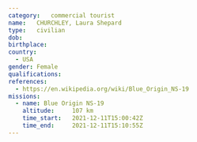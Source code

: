 ```yaml
---
category:	commercial tourist
name:	CHURCHLEY, Laura Shepard
type:	civilian
dob:	
birthplace:
country:
  - USA
gender:	Female
qualifications:
references:
  - https://en.wikipedia.org/wiki/Blue_Origin_NS-19
missions:
  - name: Blue Origin NS-19
    altitude:     107 km
    time_start:   2021-12-11T15:00:42Z
    time_end:     2021-12-11T15:10:55Z
---
```

